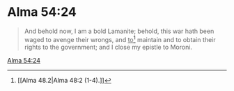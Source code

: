# Alma 54:24

> And behold now, I am a bold Lamanite; behold, this war hath been waged to avenge their wrongs, and <u>to</u>[^a] maintain and to obtain their rights to the government; and I close my epistle to Moroni.

[Alma 54:24](https://www.churchofjesuschrist.org/study/scriptures/bofm/alma/54?lang=eng&id=p24#p24)


[^a]: [[Alma 48.2|Alma 48:2 (1-4).]]
